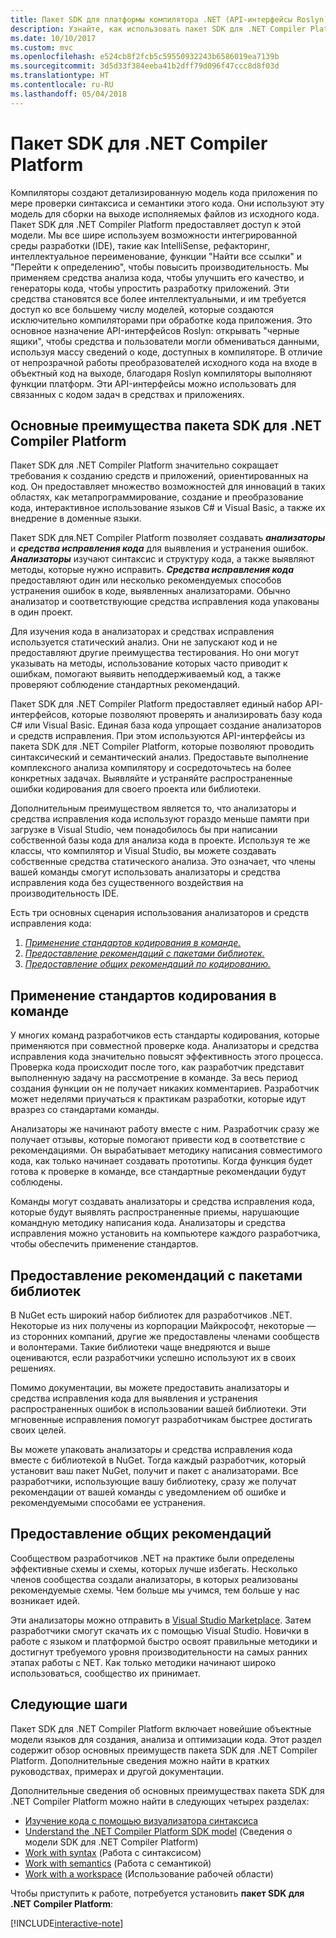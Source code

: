 ```yaml
---
title: Пакет SDK для платформы компилятора .NET (API-интерфейсы Roslyn)
description: Узнайте, как использовать пакет SDK для .NET Compiler Platform (другое название — API-интерфейсы Roslyn), чтобы анализировать код .NET, находить ошибки и исправлять их.
ms.date: 10/10/2017
ms.custom: mvc
ms.openlocfilehash: e524cb8f2fcb5c59550932243b6586019ea7139b
ms.sourcegitcommit: 3d5d33f384eeba41b2dff79d096f47ccc8d8f03d
ms.translationtype: HT
ms.contentlocale: ru-RU
ms.lasthandoff: 05/04/2018
---
```

# <a name="the-net-compiler-platform-sdk"></a>Пакет SDK для .NET Compiler Platform

Компиляторы создают детализированную модель кода приложения по мере проверки синтаксиса и семантики этого кода. Они используют эту модель для сборки на выходе исполняемых файлов из исходного кода. Пакет SDK для .NET Compiler Platform предоставляет доступ к этой модели. Мы все шире используем возможности интегрированной среды разработки (IDE), такие как IntelliSense, рефакторинг, интеллектуальное переименование, функции "Найти все ссылки" и "Перейти к определению", чтобы повысить производительность. Мы применяем средства анализа кода, чтобы улучшить его качество, и генераторы кода, чтобы упростить разработку приложений. Эти средства становятся все более интеллектуальными, и им требуется доступ ко все большему числу моделей, которые создаются исключительно компиляторами при обработке кода приложения. Это основное назначение API-интерфейсов Roslyn: открывать "черные ящики", чтобы средства и пользователи могли обмениваться данными, используя массу сведений о коде, доступных в компиляторе.
В отличие от непрозрачной работы преобразователей исходного кода на входе в объектный код на выходе, благодаря Roslyn компиляторы выполняют функции платформ. Эти API-интерфейсы можно использовать для связанных с кодом задач в средствах и приложениях.

## <a name="net-compiler-platform-sdk-concepts"></a>Основные преимущества пакета SDK для .NET Compiler Platform

Пакет SDK для .NET Compiler Platform значительно сокращает требования к созданию средств и приложений, ориентированных на код. Он предоставляет множество возможностей для инноваций в таких областях, как метапрограммирование, создание и преобразование кода, интерактивное использование языков C# и Visual Basic, а также их внедрение в доменные языки.

Пакет SDK для.NET Compiler Platform позволяет создавать ***анализаторы*** и ***средства исправления кода*** для выявления и устранения ошибок. ***Анализаторы*** изучают синтаксис и структуру кода, а также выявляют методы, которые нужно исправить. ***Средства исправления кода*** предоставляют один или несколько рекомендуемых способов устранения ошибок в коде, выявленных анализаторами. Обычно анализатор и соответствующие средства исправления кода упакованы в один проект. 

Для изучения кода в анализаторах и средствах исправления используется статический анализ. Они не запускают код и не предоставляют другие преимущества тестирования. Но они могут указывать на методы, использование которых часто приводит к ошибкам, помогают выявить неподдерживаемый код, а также проверяют соблюдение стандартных рекомендаций.

Пакет SDK для .NET Compiler Platform предоставляет единый набор API-интерфейсов, которые позволяют проверять и анализировать базу кода C# или Visual Basic. Единая база кода упрощает создание анализаторов и средств исправления. При этом используются API-интерфейсы из пакета SDK для .NET Compiler Platform, которые позволяют проводить синтаксический и семантический анализ. Предоставьте выполнение комплексного анализа компилятору и сосредоточьтесь на более конкретных задачах. Выявляйте и устраняйте распространенные ошибки кодирования для своего проекта или библиотеки.

Дополнительным преимуществом является то, что анализаторы и средства исправления кода используют гораздо меньше памяти при загрузке в Visual Studio, чем понадобилось бы при написании собственной базы кода для анализа кода в проекте. Используя те же классы, что компилятор и Visual Studio, вы можете создавать собственные средства статического анализа. Это означает, что члены вашей команды смогут использовать анализаторы и средства исправления кода без существенного воздействия на производительность IDE.

Есть три основных сценария использования анализаторов и средств исправления кода:

1. [*Применение стандартов кодирования в команде.*](#enforce-team-coding-standards)
1. [*Предоставление рекомендаций с пакетами библиотек.*](#provide-guidance-with-library-packages)
1. [*Предоставление общих рекомендаций по кодированию.*](#provide-general-coding-guidance)

## <a name="enforce-team-coding-standards"></a>Применение стандартов кодирования в команде

У многих команд разработчиков есть стандарты кодирования, которые применяются при совместной проверке кода. Анализаторы и средства исправления кода значительно повысят эффективность этого процесса. Проверка кода происходит после того, как разработчик представит выполненную задачу на рассмотрение в команде. За весь период создания функции он не получает никаких комментариев. Разработчик может неделями приучаться к практикам разработки, которые идут вразрез со стандартами команды.

Анализаторы же начинают работу вместе с ним. Разработчик сразу же получает отзывы, которые помогают привести код в соответствие с рекомендациями. Он вырабатывает методику написания совместимого кода, как только начинает создавать прототипы. Когда функция будет готова к проверке в команде, все стандартные рекомендации будут соблюдены.

Команды могут создавать анализаторы и средства исправления кода, которые будут выявлять распространенные приемы, нарушающие командную методику написания кода. Анализаторы и средства исправления можно установить на компьютере каждого разработчика, чтобы обеспечить применение стандартов.

## <a name="provide-guidance-with-library-packages"></a>Предоставление рекомендаций с пакетами библиотек

В NuGet есть широкий набор библиотек для разработчиков .NET.
Некоторые из них получены из корпорации Майкрософт, некоторые — из сторонних компаний, другие же предоставлены членами сообществ и волонтерами. Такие библиотеки чаще внедряются и выше оцениваются, если разработчики успешно используют их в своих решениях.

Помимо документации, вы можете предоставить анализаторы и средства исправления кода для выявления и устранения распространенных ошибок в использовании вашей библиотеки. Эти мгновенные исправления помогут разработчикам быстрее достигать своих целей. 

Вы можете упаковать анализаторы и средства исправления кода вместе с библиотекой в NuGet. Тогда каждый разработчик, который установит ваш пакет NuGet, получит и пакет с анализаторами. Все разработчики, использующие вашу библиотеку, сразу же получат рекомендации от вашей команды с уведомлением об ошибке и рекомендуемыми способами ее устранения.

## <a name="provide-general-guidance"></a>Предоставление общих рекомендаций

Сообществом разработчиков .NET на практике были определены эффективные схемы и схемы, которых лучше избегать. Несколько членов сообщества создали анализаторы, в которых реализованы рекомендуемые схемы. Чем больше мы учимся, тем больше у нас возникает идей.

Эти анализаторы можно отправить в [Visual Studio Marketplace](https://marketplace.visualstudio.com/vs). Затем разработчики смогут скачать их с помощью Visual Studio. Новички в работе с языком и платформой быстро освоят правильные методики и достигнут требуемого уровня производительности на самых ранних этапах работы с NET. Как только методики начинают широко использоваться, сообщество их принимает.

## <a name="next-steps"></a>Следующие шаги

Пакет SDK для .NET Compiler Platform включает новейшие объектные модели языков для создания, анализа и оптимизации кода. Этот раздел содержит обзор основных преимуществ пакета SDK для .NET Compiler Platform. Дополнительные сведения можно найти в кратких руководствах, примерах и другой документации.

Дополнительные сведения об основных преимуществах пакета SDK для .NET Compiler Platform можно найти в следующих четырех разделах:

 - [Изучение кода с помощью визуализатора синтаксиса](syntax-visualizer.md)
 - [Understand the .NET Compiler Platform SDK model](compiler-api-model.md) (Сведения о модели SDK для .NET Compiler Platform)
 - [Work with syntax](work-with-syntax.md) (Работа с синтаксисом)
 - [Work with semantics](work-with-semantics.md) (Работа с семантикой)
 - [Work with a workspace](work-with-workspace.md) (Использование рабочей области)
 
Чтобы приступить к работе, потребуется установить **пакет SDK для .NET Compiler Platform**:

[!INCLUDE[interactive-note](~/includes/roslyn-installation.md)]

<!--

Turn this on as more of the conceptual content is in place:
- Try the [Quickstarts](quickstart/index.md) to create your first tutorial.
- Experiment with one of the [Tutorials](tutorials/index.md).
- Explore the [Samples](samples/index.md) to see some simple analyzers.
- Read the [Concepts](concepts/index.md) to understand the ideas behind analyzers and code fixes.

-->
